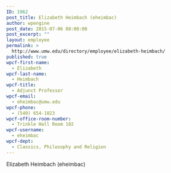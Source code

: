 ```yaml
---
ID: 1962
post_title: Elizabeth Heimbach (eheimbac)
author: wpengine
post_date: 2015-07-06 08:00:00
post_excerpt: ""
layout: employee
permalink: >
  http://www.umw.edu/directory/employee/elizabeth-heimbach/
published: true
wpcf-first-name:
  - Elizabeth
wpcf-last-name:
  - Heimbach
wpcf-title:
  - Adjunct Professor
wpcf-email:
  - eheimbac@umw.edu
wpcf-phone:
  - (540) 654-1023
wpcf-office-room-number:
  - Trinkle Hall Room 102
wpcf-username:
  - eheimbac
wpcf-dept:
  - Classics, Philosophy and Religion
---
```

Elizabeth Heimbach (eheimbac)